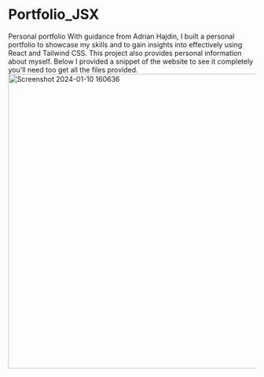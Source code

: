 # Portfolio_JSX
Personal portfolio
With guidance from Adrian Hajdin, I built a personal portfolio to showcase my skills and to gain insights into effectively using React and Tailwind CSS. This project also provides personal information about myself. Below I provided a snippet of the website to see it completely you'll need too get all the files provided. 
<img width="599" alt="Screenshot 2024-01-10 160636" src="https://github.com/DannyGaray/Portfolio_JSX/assets/151074835/65ec8c21-3550-494f-b771-10e0580331f8">
